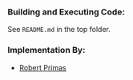 ### Building and Executing Code:

See `README.md` in the top folder.

### Implementation By:

* [Robert Primas](https://rprimas.github.io)

